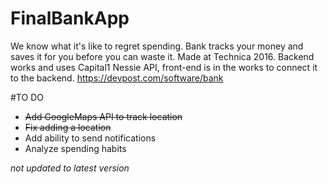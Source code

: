 # FinalBankApp

We know what it's like to regret spending. Bank tracks your money and saves it for you before you can waste it.
Made at Technica 2016. Backend works and uses Capital1 Nessie API, front-end is in the works to connect it to the backend. 
https://devpost.com/software/bank

#TO DO
 - ~~Add GoogleMaps API to track location~~
 - ~~Fix adding a location~~
 - Add ability to send notifications
 - Analyze spending habits

*not updated to latest version*
